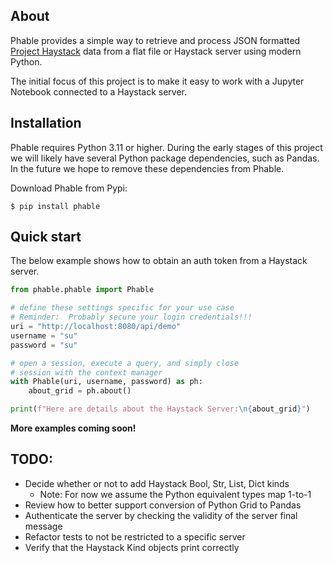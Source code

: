 About
-----
Phable provides a simple way to retrieve and process JSON formatted [Project Haystack](https://project-haystack.org/) data from a flat file or Haystack server using modern Python.

The initial focus of this project is to make it easy to work with a Jupyter Notebook connected to a Haystack server.

Installation
------------
Phable requires Python 3.11 or higher.  During the early stages of this project we will likely have several Python package dependencies, such as Pandas.  In the future we hope to remove these dependencies from Phable.

Download Phable from Pypi:

```console
$ pip install phable
```

Quick start
-----------
The below example shows how to obtain an auth token from a Haystack server.

```python
from phable.phable import Phable

# define these settings specific for your use case
# Reminder:  Probably secure your login credentials!!!
uri = "http://localhost:8080/api/demo"
username = "su"
password = "su"

# open a session, execute a query, and simply close
# session with the context manager
with Phable(uri, username, password) as ph:
    about_grid = ph.about()

print(f"Here are details about the Haystack Server:\n{about_grid}")
```

**More examples coming soon!**

TODO:
-----------
- Decide whether or not to add Haystack Bool, Str, List, Dict kinds
    - Note:  For now we assume the Python equivalent types map 1-to-1
- Review how to better support conversion of Python Grid to Pandas
- Authenticate the server by checking the validity of the server final
  message
- Refactor tests to not be restricted to a specific server
- Verify that the Haystack Kind objects print correctly